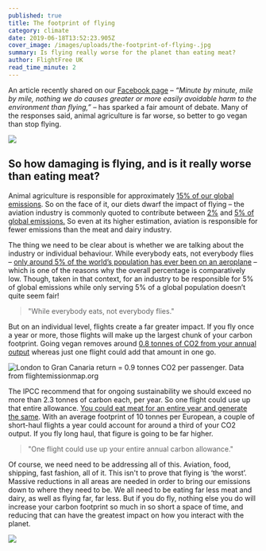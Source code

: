 ```yaml
---
published: true
title: The footprint of flying
category: climate
date: 2019-06-18T13:52:23.905Z
cover_image: /images/uploads/the-footprint-of-flying-.jpg
summary: Is flying really worse for the planet than eating meat?
author: FlightFree UK
read_time_minute: 2
---
```

An article recently shared on our [Facebook page](https://www.facebook.com/pg/flightfreeUK/posts/?ref=page_internal) – *“Minute by minute, mile by mile, nothing we do causes greater or more easily avoidable harm to the environment than flying,”* – has sparked a fair amount of debate. Many of the responses said, animal agriculture is far worse, so better to go vegan than stop flying.

![](/images/uploads/facebookpost.jpg)

## So how damaging is flying, and is it really worse than eating meat?

Animal agriculture is responsible for approximately [15% of our global emissions](http://www.fao.org/news/story/en/item/197623/icode/). So on the face of it, our diets dwarf the impact of flying – the aviation industry is commonly quoted to contribute between [2%](https://www.icao.int/environmental-protection/Documents/EnvironmentReport-2010/ICAO_EnvReport10-Ch1_en.pdf) and [5% of global emissions.](https://www.transportenvironment.org/what-we-do/flying-and-climate-change) So even at its higher estimation, aviation is responsible for fewer emissions than the meat and dairy industry. 

The thing we need to be clear about is whether we are talking about the industry or individual behaviour. While everybody eats, not everybody flies – [only around 5% of the world’s population has ever been on an aeroplane](http://afreeride.org/about/) – which is one of the reasons why the overall percentage is comparatively low. Though, taken in that context, for an industry to be responsible for 5% of global emissions while only serving 5% of a global population doesn’t quite seem fair!

> "While everybody eats, not everybody flies."

But on an individual level, flights create a far greater impact. If you fly once a year or more, those flights will make up the largest chunk of your carbon footprint. Going vegan removes around [0.8 tonnes of CO2 from your annual output](https://www.vox.com/2014/7/2/5865109/study-going-vegetarian-could-cut-your-food-carbon-footprint-in-half) whereas just one flight could add that amount in one go.

![](/images/uploads/flightemissionmap.png "London to Gran Canaria return = 0.9 tonnes CO2 per passenger. Data from flightemissionmap.org")

The IPCC recommend that for ongoing sustainability we should exceed no more than 2.3 tonnes of carbon each, per year. So one flight could use up that entire allowance. [You could eat meat for an entire year and generate the same](https://www.vox.com/2014/7/2/5865109/study-going-vegetarian-could-cut-your-food-carbon-footprint-in-half). With an average footprint of 10 tonnes per European, a couple of short-haul flights a year could account for around a third of your CO2 output. If you fly long haul, that figure is going to be far higher.

> "One flight could use up your entire annual carbon allowance."

Of course, we need need to be addressing all of this. Aviation, food, shipping, fast fashion, all of it. This isn't to prove that flying is ‘the worst’. Massive reductions in all areas are needed in order to bring our emissions down to where they need to be. We all need to be eating far less meat and dairy, as well as flying far, far less. But if you do fly, nothing else you do will increase your carbon footprint so much in so short a space of time, and reducing that can have the greatest impact on how you interact with the planet.

![](/images/uploads/bar_chart.png)